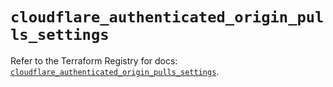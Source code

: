 # `cloudflare_authenticated_origin_pulls_settings`

Refer to the Terraform Registry for docs: [`cloudflare_authenticated_origin_pulls_settings`](https://registry.terraform.io/providers/cloudflare/cloudflare/5.10.1/docs/resources/authenticated_origin_pulls_settings).
